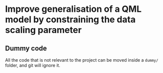 # Improve generalisation of a QML model by constraining the data scaling parameter

## Dummy code
All the code that is not relevant to the project can be moved inside a `dummy/` folder, and git will ignore it.
